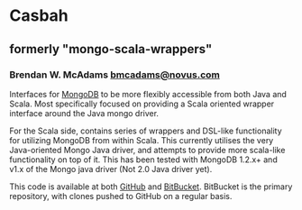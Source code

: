 # Casbah 
## formerly "mongo-scala-wrappers"
### Brendan W. McAdams <bmcadams@novus.com>

Interfaces for [MongoDB][MongoDB]  to be more flexibly accessible from both Java and Scala.  Most specifically focused on providing a Scala oriented wrapper interface around the Java mongo driver.

For the Scala side, contains series of wrappers and DSL-like functionality for utilizing MongoDB from within Scala. This currently utilises the very Java-oriented Mongo Java driver, and attempts to provide more scala-like functionality on top of it. This has been tested with MongoDB 1.2.x+ and v1.x of the Mongo java driver (Not 2.0 Java driver yet). 

This code is available at both [GitHub][GitHub] and [BitBucket][BitBucket].  BitBucket is the primary repository, with clones pushed to GitHub on a regular basis.

   [mongodb]: http://mongodb.org "MongoDB"
   [bitbucket]: http://bitbucket.org/novus/casbah "Casbah on BitBucket"
   [github]: http://github.com/novus/casbah "Casbah on GitHub"

